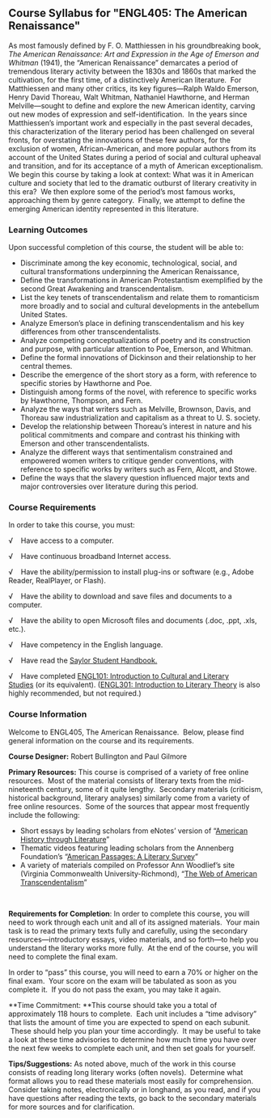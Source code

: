 Course Syllabus for "ENGL405: The American Renaissance"
-------------------------------------------------------

As most famously defined by F. O. Matthiessen in his groundbreaking
book, *The American Renaissance: Art and Expression in the Age of
Emerson and Whitman* (1941), the “American Renaissance” demarcates a
period of tremendous literary activity between the 1830s and 1860s that
marked the cultivation, for the first time, of a distinctively American
literature.  For Matthiessen and many other critics, its key
figures—Ralph Waldo Emerson, Henry David Thoreau, Walt Whitman,
Nathaniel Hawthorne, and Herman Melville—sought to define and explore
the new American identity, carving out new modes of expression and
self-identification.  In the years since Matthiessen’s important work
and especially in the past several decades, this characterization of the
literary period has been challenged on several fronts, for overstating
the innovations of these few authors, for the exclusion of women,
African-American, and more popular authors from its account of the
United States during a period of social and cultural upheaval and
transition, and for its acceptance of a myth of American exceptionalism.
We begin this course by taking a look at context: What was it in
American culture and society that led to the dramatic outburst of
literary creativity in this era?  We then explore some of the period’s
most famous works, approaching them by genre category.  Finally, we
attempt to define the emerging American identity represented in this
literature.

### Learning Outcomes

Upon successful completion of this course, the student will be able
to:  
  

-   <span dir="LTR">Discriminate among the key economic, technological,
    social, and cultural transformations underpinning the American
    Renaissance, </span>
-   <span dir="LTR">Define the transformations in American Protestantism
    exemplified by the second Great Awakening and
    transcendentalism.</span>
-   <span dir="LTR">List the key tenets of transcendentalism and relate
    them to romanticism more broadly and to social and cultural
    developments in the antebellum United States.</span>
-   <span dir="LTR">Analyze Emerson’s place in defining
    transcendentalism and his key differences from other
    transcendentalists.</span>
-   <span dir="LTR">Analyze competing conceptualizations of poetry and
    its construction and purpose, with particular attention to Poe,
    Emerson, and Whitman.</span>
-   <span dir="LTR">Define the formal innovations of Dickinson and their
    relationship to her central themes.</span>
-   <span dir="LTR">Describe the emergence of the short story as a form,
    with reference to specific stories by Hawthorne and Poe.</span>
-   <span dir="LTR">Distinguish among forms of the novel, with reference
    to specific works by Hawthorne, Thompson, and Fern.</span>
-   <span dir="LTR">Analyze the ways that writers such as Melville,
    Brownson, Davis, and Thoreau saw industrialization and capitalism as
    a threat to U. S. society.</span>
-   <span dir="LTR">Develop the relationship between Thoreau’s interest
    in nature and his political commitments and compare and contrast his
    thinking with Emerson and other transcendentalists.</span>
-   <span dir="LTR">Analyze the different ways that sentimentalism
    constrained and empowered women writers to critique gender
    conventions, with reference to specific works by writers such as
    Fern, Alcott, and Stowe.</span>
-   Define the ways that the slavery question influenced major texts and
    major controversies over literature during this period.

### Course Requirements

In order to take this course, you must:  
  
 √    Have access to a computer.  
  
 √    Have continuous broadband Internet access.  
  
 √    Have the ability/permission to install plug-ins or software (e.g.,
Adobe Reader, RealPlayer, or Flash).  
  
 √    Have the ability to download and save files and documents to a
computer.  
  
 √    Have the ability to open Microsoft files and documents (.doc,
.ppt, .xls, etc.).  
  
 √    Have competency in the English language.  
  
 √    Have read the [Saylor Student
Handbook.](http://www.saylor.org/site/wp-content/uploads/2012/05/Saylor-StudentHandbook.pdf)  
  
 √    Have completed [ENGL101: Introduction to Cultural and Literary
Studies](http://www.saylor.org/courses/engl101/) (or its equivalent).
([ENGL301: Introduction to Literary
Theory](http://www.saylor.org/courses/engl301/) is also highly
recommended, but not required.)

### Course Information

Welcome to ENGL405, The American Renaissance.  Below, please find
general information on the course and its requirements. 

**Course Designer:** Robert Bullington and Paul Gilmore

**Primary Resources:** This course is comprised of a variety of free
online resources.  Most of the material consists of literary texts from
the mid-nineteenth century, some of it quite lengthy.  Secondary
materials (criticism, historical background, literary analyses)
similarly come from a variety of free online resources.  Some of the
sources that appear most frequently include the following:

-   Short essays by leading scholars from eNotes’ version of “[American
    History through
    Literature](http://www.enotes.com/american-history-literature-cc)”
-   Thematic videos featuring leading scholars from the Annenberg
    Foundation’s “[American Passages: A Literary
    Survey](http://www.learner.org/resources/series164.html?pop=yes&pid=1742)”
-   A variety of materials compiled on Professor Ann Woodlief’s site
    (Virginia Commonwealth University-Richmond), “[The Web of American
    Transcendentalism](http://www.vcu.edu/engweb/transcendentalism/index.html)”

 

**Requirements for Completion**: In order to complete this course, you
will need to work through each unit and all of its assigned materials. 
Your main task is to read the primary texts fully and carefully, using
the secondary resources—introductory essays, video materials, and so
forth—to help you understand the literary works more fully.  At the end
of the course, you will need to complete the final exam.

In order to “pass” this course, you will need to earn a 70% or higher on
the final exam.  Your score on the exam will be tabulated as soon as you
complete it.  If you do not pass the exam, you may take it again.

**Time Commitment: **This course should take you a total of
approximately 118 hours to complete.  Each unit includes a “time
advisory” that lists the amount of time you are expected to spend on
each subunit.  These should help you plan your time accordingly.  It may
be useful to take a look at these time advisories to determine how much
time you have over the next few weeks to complete each unit, and then
set goals for yourself.

**Tips/Suggestions:** As noted above, much of the work in this course
consists of reading long literary works (often novels).  Determine what
format allows you to read these materials most easily for
comprehension.  Consider taking notes, electronically or in longhand, as
you read, and if you have questions after reading the texts, go back to
the secondary materials for more sources and for clarification.

